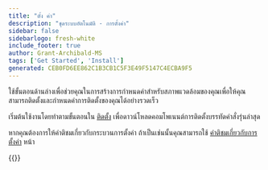 ```yaml
---
title: "ตั้ง ค่า"
description: "ชุดระบบอัตโนมัติ - การตั้งค่า"
sidebar: false
sidebarlogo: fresh-white
include_footer: true
author: Grant-Archibald-MS
tags: ['Get Started', 'Install']
generated: CEB0FD6EE862C1B3CB1C5F3E49F5147C4ECBA9F5
---
```


ใช้ขั้นตอนด้านล่างเพื่อช่วยคุณในการสร้างการกําหนดค่าสําหรับสภาพแวดล้อมของคุณเพื่อให้คุณสามารถติดตั้งและกําหนดค่าการติดตั้งของคุณได้อย่างรวดเร็ว

เริ่มต้นใช้งานโดยทําตามขั้นตอนใน <a href='/get-started/install' target='_blank'>ติดตั้ง</a> เพื่อดาวน์โหลดคอมโพเนนต์การติดตั้งบรรทัดคําสั่งรุ่นล่าสุด

หากคุณต้องการให้คําติชมเกี่ยวกับกระบวนการตั้งค่า ถ้าเป็นเช่นนั้นคุณสามารถใช้ [คําติชมเกี่ยวกับการตั้งค่า](/th/get-started/setup-feedback) หน้า 

{{<questions name="/content/th/get-started/setup.json" completed="โปรดทําตามขั้นตอนการตั้งค่าให้เสร็จสิ้น" showNavigationButtons=true locale="th">}}
